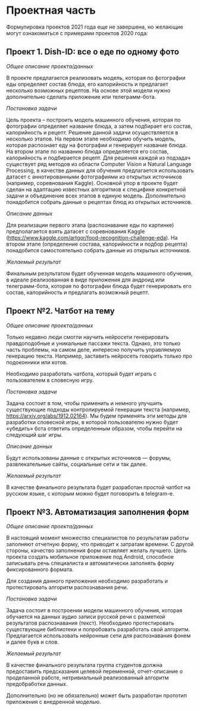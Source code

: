 # Проектная часть

Формулировка проектов 2021 года еще не завершена, но желающие могут ознакомиться с примерами проектов 2020 года:

## Проект 1. Dish-ID: все о еде по одному фото

*Общее описание проекта/данных*

В проекте предлагается реализовать модель, которая по фотографии еды определяет состав блюда, его калорийность и предлагает несколько возможных рецептов. На основе этой модели нужно дополнительно сделать приложение или телеграмм-бота.

*Постановка задачи*

Цель проекта – построить модель машинного обучения, которая по фотографии определяет название блюда, а затем подбирает его состав, калорийность и рецепт. Решение данной задачи осуществляется в несколько этапов. На первом этапе необходимо обучить модель, которая распознает еду на фотографии и генерирует название блюда. На втором этапе по названию блюда определяется его состав, калорийность и подбирается рецепт. Для решения каждой из подзадач существует ряд методов из области Computer Vision и Natural Language Processing, в качестве данных для обучения предлагается использовать датасет с аннотированными фотографиями из открытых источников (например, соревнования Kaggle). Основной упор в проекте будет сделан на адаптацию известных алгоритмов к специфике конкретной задачи и объединение всех этапов в единую модель. Дополнительно понадобится собрать данные о рецептах блюд из открытых источников.

*Описание данных*

Для реализации первого этапа (распознавание еды по картинке) предполагается взять датасет с соревнования Kaggle (https://www.kaggle.com/artgor/food-recognition-challenge-eda). На втором этапе (определение состава, калорийности и подбор рецепта) понадобится самостоятельно собрать данные из открытых источников.

*Желаемый результат*

Финальным результатом будет обученная модель машинного обучения, в идеале реализованная в виде приложения для андроид или телеграмм-бота, которая по фотографии блюда будет генерировать его состав, калорийность и предлагать возможный рецепт.

## Проект №2. Чатбот на тему

*Общее описание проекта/данных*

Только недавно люди смогли научить нейросети генерировать правдоподобные и уникальные пассажи текста. Однако, это только часть проблемы, на самом деле, интересно получить управляемую генерацию текста. Например, заставить нейросеть говорить только про подоконники или котов.

Необходимо разработать чатбота, который будет играть с пользователем в словесную игру.

*Постановка задачи*

Задача состоит в том, чтобы применить и немного улучшить существующие подходы контролируемой генерации текста (например, https://arxiv.org/abs/1912.02164). Мы будем применять эти методы для разработки словесной игры, в которой пользователю нужно будет «убедить» бота ответить определенным образом, чтобы перейти на следующий шаг игры.

*Описание данных*

Будут использованы данные с открытых источников — форумы, развлекательные сайты, социальные сети и так далее.

*Желаемый результат*

В качестве финального результата будет разработан простой чатбот на русском языке, с которым можно будет поговорить в telegram-е.

## Проект №3. Автоматизация заполнения форм

*Общее описание проекта/данных*

В настоящий момент множество специалистов по результатам работы заполняют отчетную форму, что приводит к затратам времени. С другой стороны, качество заполнения форм оставляет желать лучшего. Цель проекта создать мобильное приложение под Android, способное записывать речь специалиста и автоматически заполнять форму фиксированного формата.

Для создания данного приложения необходимо разработать и протестировать алгоритм распознавания речи.

*Постановка задачи*

Задача состоит в построении модели машинного обучения, которая обучается на данных аудио записи русской речи с разметкой результатов распознавания (текст). Необходимо протестировать существующие библиотеки и попробовать разработать свой алгоритм. Предлагается использовать нейронные сети для распознавания фонем и далее букв и слов.

*Желаемый результат*

В качестве финального результата группа студентов должна предоставить предсказания целевой переменной, отчет-описание о проделанной работе, нетривиальный реализованный алгоритм предобработки данных.

Дополнительно (но не обязательно) может быть разработан прототип приложения с внедренной моделью.